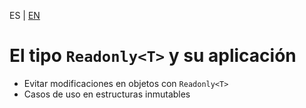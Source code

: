 <!-- MULTILANGUAJE MENU START -->
ES | [EN](https://lckpig.gitbook.io/practical-dev-handbook/typescript/utility-types/readonly-type)
<!-- MULTILANGUAJE MENU END -->

# El tipo `Readonly<T>` y su aplicación

- Evitar modificaciones en objetos con `Readonly<T>`
- Casos de uso en estructuras inmutables 